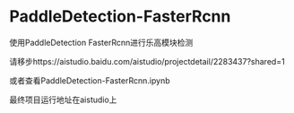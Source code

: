# PaddleDetection-FasterRcnn

使用PaddleDetection FasterRcnn进行乐高模块检测

请移步https://aistudio.baidu.com/aistudio/projectdetail/2283437?shared=1

或者查看PaddleDetection-FasterRcnn.ipynb

最终项目运行地址在aistudio上
